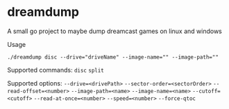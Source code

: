# dreamdump
A small go project to maybe dump dreamcast games on linux and windows

Usage

```
./dreamdump disc --drive="driveName" --image-name="" --image-path=""
```


Supported commands:
`disc`
`split`

Supported options:
`--drive=<drivePath>`
`--sector-order=<sectorOrder>`
`--read-offset=<number>`
`--image-path=<name>`
`--image-name=<name>`
`--cutoff=<cutoff>`
`--read-at-once=<number>`
`--speed=<number>`
`--force-qtoc`